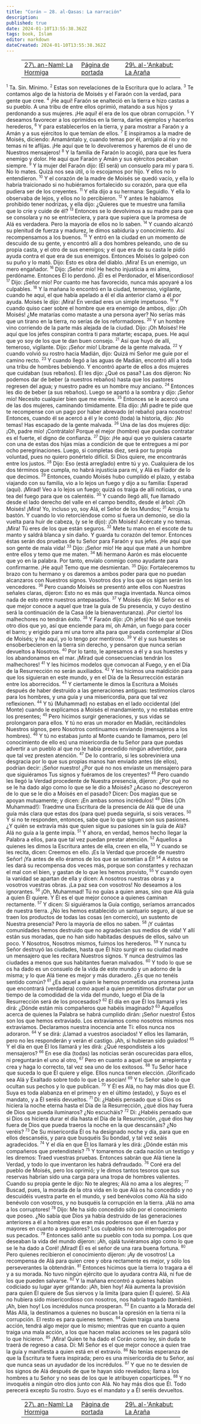 ```yaml
---
title: "Corán — 28. al-Qasas: La narración"
description: 
published: true
date: 2024-01-10T13:55:38.362Z
tags: book, Islam
editor: markdown
dateCreated: 2024-01-10T13:55:38.362Z
---
```


<figure class="table chapter-navigator">
  <table>
    <tbody>
      <tr>
        <td>
        <a href="/es/book/Islam/Quran/27">
          <span class="mdi mdi-arrow-left-drop-circle"></span><span class="pl-2">27\. an-Naml: La Hormiga</span>
        </a>
        </td>
        <td>
        <a href="/es/book/Islam/Quran">
          <span class="mdi mdi-book-open-variant"></span><span class="pl-2">Página de portada</span>
        </a>
        </td>
        <td>
        <a href="/es/book/Islam/Quran/29">
          <span class="pr-2">29\. al-'Ankabut: La Araña</span><span class="mdi mdi-arrow-right-drop-circle"></span>
        </a>
        </td>
      </tr>
    </tbody>
  </table>
</figure>

<span id="v1"><sup><small>1</small></sup></span> Ta. Sin. Mínimo.
<span id="v2"><sup><small>2</small></sup></span> Estas son revelaciones de la Escritura que lo aclara.
<span id="v3"><sup><small>3</small></sup></span> Te contamos algo de la historia de Moisés y el Faraón con la verdad, para gente que cree.
<span id="v4"><sup><small>4</small></sup></span> ¡He aquí! Faraón se enalteció en la tierra e hizo castas a su pueblo. A una tribu de entre ellos oprimió, matando a sus hijos y perdonando a sus mujeres. ¡He aquí! él era de los que obran corrupción.
<span id="v5"><sup><small>5</small></sup></span> Y deseamos favorecer a los oprimidos en la tierra, darles ejemplos y hacerlos herederos,
<span id="v6"><sup><small>6</small></sup></span> Y para establecerlos en la tierra, y para mostrar a Faraón y a Amán y a sus ejércitos lo que temían de ellos.
<span id="v7"><sup><small>7</small></sup></span> E inspiramos a la madre de Moisés, diciendo: Amamántalo y, cuando temas por él, arrójalo al río y no temas ni te aflijas. ¡He aquí que te lo devolveremos y haremos de él uno de Nuestros mensajeros!
<span id="v8"><sup><small>8</small></sup></span> Y la familia de Faraón lo acogió, para que les fuera enemigo y dolor. He aquí que Faraón y Amán y sus ejércitos pecaban siempre.
<span id="v9"><sup><small>9</small></sup></span> Y la mujer del Faraón dijo: (Él será) un consuelo para mí y para ti. No lo mates. Quizá nos sea útil, o lo escojamos por hijo. Y ellos no lo entendieron.
<span id="v10"><sup><small>10</small></sup></span> Y el corazón de la madre de Moisés se quedó vacío, y ella lo habría traicionado si no hubiéramos fortalecido su corazón, para que ella pudiera ser de los creyentes.
<span id="v11"><sup><small>11</small></sup></span> Y ella dijo a su hermana: Seguidlo. Y ella lo observaba de lejos, y ellos no lo percibieron.
<span id="v12"><sup><small>12</small></sup></span> Y antes le habíamos prohibido tener nodrizas, y ella dijo: ¿Quieres que te muestre una familia que lo críe y cuide de él?
<span id="v13"><sup><small>13</small></sup></span> Entonces se lo devolvimos a su madre para que se consolara y no se entristeciera, y para que supiera que la promesa de Alá es verdadera. Pero la mayoría de ellos no lo saben.
<span id="v14"><sup><small>14</small></sup></span> Y cuando alcanzó su plenitud de fuerza y madurez, le dimos sabiduría y conocimiento. Así recompensamos a los buenos.
<span id="v15"><sup><small>15</small></sup></span> Y entró en la ciudad en un momento de descuido de su gente, y encontró allí a dos hombres peleando, uno de su propia casta, y el otro de sus enemigos; y el que era de su casta le pidió ayuda contra el que era de sus enemigos. Entonces Moisés lo golpeó con su puño y lo mató. Dijo: Esto es obra del diablo. ¡Mira! Es un enemigo, un mero engañador.
<span id="v16"><sup><small>16</small></sup></span> Dijo: ¡Señor mío! He hecho injusticia a mi alma, perdóname. Entonces Él lo perdonó. ¡Él es el Perdonador, el Misericordioso!
<span id="v17"><sup><small>17</small></sup></span> Dijo: ¡Señor mío! Por cuanto me has favorecido, nunca más apoyaré a los culpables.
<span id="v18"><sup><small>18</small></sup></span> Y la mañana lo encontró en la ciudad, temeroso, vigilante, cuando he aquí, el que había apelado a él el día anterior clamó a él por ayuda. Moisés le dijo: ¡Mira! En verdad eres un simple impetuoso.
<span id="v19"><sup><small>19</small></sup></span> Y cuando quiso caer sobre el hombre que era enemigo de ambos, dijo: ¡Oh Moisés! ¿Me matarías como mataste a una persona ayer? No serías más que un tirano en la tierra, no serías de los reformadores.
<span id="v20"><sup><small>20</small></sup></span> Y un hombre vino corriendo de la parte más alejada de la ciudad. Dijo: ¡Oh Moisés! He aquí que los jefes conspiran contra ti para matarte; escapa, pues. He aquí que yo soy de los que te dan buen consejo.
<span id="v21"><sup><small>21</small></sup></span> Así que huyó de allí, temeroso, vigilante. Dijo: ¡Señor mío! Líbrame de la gente malvada.
<span id="v22"><sup><small>22</small></sup></span> Y cuando volvió su rostro hacia Madián, dijo: Quizá mi Señor me guíe por el camino recto.
<span id="v23"><sup><small>23</small></sup></span> Y cuando llegó a las aguas de Madián, encontró allí a toda una tribu de hombres bebiendo. Y encontró aparte de ellos a dos mujeres que cuidaban (sus rebaños). Él les dijo: ¿Qué os pasa? Las dos dijeron: No podemos dar de beber (a nuestros rebaños) hasta que los pastores regresen del agua; y nuestro padre es un hombre muy anciano.
<span id="v24"><sup><small>24</small></sup></span> Entonces les dio de beber (a sus rebaños). Luego se apartó a la sombra y dijo: ¡Señor mío! Necesito cualquier bien que me envíes.
<span id="v25"><sup><small>25</small></sup></span> Entonces se le acercó una de las dos mujeres, caminando tímidamente. Ella dijo: ¡Mi padre te pide que te recompense con un pago por haber abrevado (el rebaño) para nosotros! Entonces, cuando él se acercó a él y le contó (toda) la historia, dijo: ¡No temas! Has escapado de la gente malvada.
<span id="v26"><sup><small>26</small></sup></span> Una de las dos mujeres dijo: ¡Oh, padre mío! ¡Contrátalo! Porque el mejor (hombre) que puedas contratar es el fuerte, el digno de confianza.
<span id="v27"><sup><small>27</small></sup></span> Dijo: ¡He aquí que yo quisiera casarte con una de estas dos hijas mías a condición de que te entregues a mí por ocho peregrinaciones. Luego, si completas diez, será por tu propia voluntad, pues no quiero ponértelo difícil. Si Dios quiere, me encontrarás entre los justos.
<span id="v28"><sup><small>28</small></sup></span> Dijo: Eso (está arreglado) entre tú y yo. Cualquiera de los dos términos que cumpla, no habrá injusticia para mí, y Alá es Fiador de lo que decimos.
<span id="v29"><sup><small>29</small></sup></span> Entonces, cuando Moisés hubo cumplido el plazo, y estaba viajando con su familia, vio a lo lejos un fuego y dijo a su familia: Esperad (aquí). ¡Mirad! Veo a lo lejos un fuego; quizá os traiga de allí noticias, o una tea del fuego para que os calentéis.
<span id="v30"><sup><small>30</small></sup></span> Y cuando llegó allí, fue llamado desde el lado derecho del valle en el campo bendito, desde el árbol: ¡Oh Moisés! ¡Mira! Yo, incluso yo, soy Alá, el Señor de los Mundos;
<span id="v31"><sup><small>31</small></sup></span> Arroja tu bastón. Y cuando lo vio retorciéndose como si fuera un demonio, se dio la vuelta para huir de cabeza, (y se le dijo): ¡Oh Moisés! Acércate y no temas. ¡Mira! Tú eres de los que están seguros.
<span id="v32"><sup><small>32</small></sup></span> Mete tu mano en el escote de tu manto y saldrá blanca y sin daño. Y guarda tu corazón del temor. Entonces éstas serán dos pruebas de tu Señor para Faraón y sus jefes. ¡He aquí que son gente de mala vida!
<span id="v33"><sup><small>33</small></sup></span> Dijo: ¡Señor mío! He aquí que maté a un hombre entre ellos y temo que me maten.
<span id="v34"><sup><small>34</small></sup></span> Mi hermano Aarón es más elocuente que yo en la palabra. Por tanto, envíalo conmigo como ayudante para confirmarme. ¡He aquí! Temo que me desmientan.
<span id="v35"><sup><small>35</small></sup></span> Dijo: Fortaleceremos tu brazo con tu hermano y os daremos a ambos poder para que no puedan alcanzaros con Nuestros signos. Vosotros dos y los que os sigan serán los vencedores.
<span id="v36"><sup><small>36</small></sup></span> Pero cuando Moisés se presentó ante ellos con Nuestras señales claras, dijeron: Esto no es más que magia inventada. Nunca oímos nada de esto entre nuestros antepasados.
<span id="v37"><sup><small>37</small></sup></span> Y Moisés dijo: Mi Señor es el que mejor conoce a aquel que trae la guía de Su presencia, y cuyo destino será la continuación de la Casa (de la bienaventuranza). ¡Por cierto! los malhechores no tendrán éxito.
<span id="v38"><sup><small>38</small></sup></span> Y Faraón dijo: ¡Oh jefes! No sé que tenéis otro dios que yo, así que enciende para mí, oh Amán, un fuego para cocer el barro; y erigido para mí una torre alta para que pueda contemplar al Dios de Moisés; y he aquí, yo lo tengo por mentiroso.
<span id="v39"><sup><small>39</small></sup></span> Y él y sus huestes se ensoberbecieron en la tierra sin derecho, y pensaron que nunca serían devueltos a Nosotros.
<span id="v40"><sup><small>40</small></sup></span> Por lo tanto, le apresamos a él y a sus huestes y los abandonamos en el mar. ¡Mirad qué consecuencias tendrán los malhechores!
<span id="v41"><sup><small>41</small></sup></span> Y les hicimos modelos que convocan al Fuego, y en el Día de la Resurrección no serán auxiliados.
<span id="v42"><sup><small>42</small></sup></span> Y les hicimos una maldición para que los siguieran en este mundo, y en el Día de la Resurrección estarán entre los aborrecidos.
<span id="v43"><sup><small>43</small></sup></span> Y ciertamente le dimos la Escritura a Moisés después de haber destruido a las generaciones antiguas: testimonios claros para los hombres, y una guía y una misericordia, para que tal vez reflexionen.
<span id="v44"><sup><small>44</small></sup></span> Y tú (Muhammad) no estabas en el lado occidental (del Monte) cuando le explicamos a Moisés el mandamiento, y no estabas entre los presentes;
<span id="v45"><sup><small>45</small></sup></span> Pero hicimos surgir generaciones, y sus vidas se prolongaron para ellos. Y tú no eras un morador en Madián, recitándoles Nuestros signos, pero Nosotros continuamos enviando (mensajeros a los hombres).
<span id="v46"><sup><small>46</small></sup></span> Y tú no estabas junto al Monte cuando te llamamos, pero (el conocimiento de ello es) una misericordia de tu Señor para que puedas advertir a un pueblo al que no le había precedido ningún advertidor, para que tal vez presten atención.
<span id="v47"><sup><small>47</small></sup></span> De lo contrario, si les sobreviniera una desgracia por lo que sus propias manos han enviado antes (de ellos), podrían decir: ¡Señor nuestro! ¿Por qué no nos enviaste un mensajero para que siguiéramos Tus signos y fuéramos de los creyentes?
<span id="v48"><sup><small>48</small></sup></span> Pero cuando les llegó la Verdad procedente de Nuestra presencia, dijeron: ¿Por qué no se le ha dado algo como lo que se le dio a Moisés? ¿Acaso no descreyeron de lo que se le dio a Moisés en el pasado? Dicen: Dos magias que se apoyan mutuamente; y dicen: ¡En ambas somos incrédulos!
<span id="v49"><sup><small>49</small></sup></span> Diles (¡Oh Muhammad!): Traedme una Escritura de la presencia de Alá que dé una guía más clara que estas dos (para que) pueda seguirla, si sois veraces.
<span id="v50"><sup><small>50</small></sup></span> Y si no te responden, entonces, sabe que lo que siguen son sus pasiones. ¿Y quién se extravía más que quien sigue su pasiones sin la guía de Alá? Alá no guía a la gente impía.
<span id="v51"><sup><small>51</small></sup></span> Y ahora, en verdad, hemos hecho llegar la Palabra a ellos, para que tal vez puedan prestar atención.
<span id="v52"><sup><small>52</small></sup></span> Aquellos a quienes les dimos la Escritura antes de ella, creen en ella,
<span id="v53"><sup><small>53</small></sup></span> Y cuando se les recita, dicen: Creemos en ello. ¡Es la Verdad que procede de nuestro Señor! ¡Ya antes de ello éramos de los que se sometían a Él!
<span id="v54"><sup><small>54</small></sup></span> A éstos se les dará su recompensa dos veces más, porque son constantes y rechazan el mal con el bien, y gastan de lo que les hemos provisto,
<span id="v55"><sup><small>55</small></sup></span> Y cuando oyen la vanidad se apartan de ella y dicen: A nosotros nuestras obras y a vosotros vuestras obras. ¡La paz sea con vosotros! No deseamos a los ignorantes.
<span id="v56"><sup><small>56</small></sup></span> ¡Oh, Muhammad! Tú no guías a quien amas, sino que Alá guía a quien Él quiere. Y Él es el que mejor conoce a quienes caminan rectamente.
<span id="v57"><sup><small>57</small></sup></span> Y dicen: Si siguiéramos la Guía contigo, seríamos arrancados de nuestra tierra. ¿No les hemos establecido un santuario seguro, al que se traen los productos de todas las cosas (en comercio), un sustento de Nuestra presencia? Pero la mayoría de ellos no saben.
<span id="v58"><sup><small>58</small></sup></span> ¡Y cuántas comunidades hemos destruido que no agradecían sus medios de vida! Y allí están sus moradas, que no han sido habitadas después de ellos, salvo un poco. Y Nosotros, Nosotros mismos, fuimos los herederos.
<span id="v59"><sup><small>59</small></sup></span> Y nunca tu Señor destruyó las ciudades, hasta que Él hizo surgir en su ciudad madre un mensajero que les recitara Nuestros signos. Y nunca destruimos las ciudades a menos que sus habitantes fueran malvados.
<span id="v60"><sup><small>60</small></sup></span> Y todo lo que se os ha dado es un consuelo de la vida de este mundo y un adorno de la misma; y lo que Alá tiene es mejor y más duradero. ¿Es que no tenéis sentido común?
<span id="v61"><sup><small>61</small></sup></span> ¿Es aquel a quien le hemos prometido una promesa justa que encontrará (verdadera) como aquel a quien permitimos disfrutar por un tiempo de la comodidad de la vida del mundo, luego el Día de la Resurrección será de los procesados?
<span id="v62"><sup><small>62</small></sup></span> El día en que Él los llamará y les dirá: ¿Dónde están mis compañeros que habéis imaginado?
<span id="v63"><sup><small>63</small></sup></span> Aquellos acerca de quienes la Palabra se habrá cumplido dirán: ¡Señor nuestro! Éstos son los que hemos extraviado. Los extraviamos como nosotros mismos nos extraviamos. Declaramos nuestra inocencia ante Ti: ellos nunca nos adoraron.
<span id="v64"><sup><small>64</small></sup></span> Y se dirá: ¡Llamad a vuestros asociados! Y ellos les llamarán, pero no les responderán y verán el castigo. ¡Ah, si hubieran sido guiados!
<span id="v65"><sup><small>65</small></sup></span> Y el día en que Él los llamará y les dirá: ¿Qué respondisteis a los mensajeros?
<span id="v66"><sup><small>66</small></sup></span> En ese día (todas) las noticias serán oscurecidas para ellos, ni preguntarán el uno al otro,
<span id="v67"><sup><small>67</small></sup></span> Pero en cuanto a aquel que se arrepienta y crea y haga lo correcto, tal vez sea uno de los exitosos.
<span id="v68"><sup><small>68</small></sup></span> Tu Señor hace que suceda lo que Él quiere y elige. Ellos nunca tienen elección. ¡Glorificado sea Alá y Exaltado sobre todo lo que Le asocian!
<span id="v69"><sup><small>69</small></sup></span> Y tu Señor sabe lo que ocultan sus pechos y lo que publican.
<span id="v70"><sup><small>70</small></sup></span> Y Él es Alá, no hay más dios que Él. Suya es toda alabanza en el primero y en el último (estado), y Suyo es el mandato, y a Él seréis devueltos.
<span id="v71"><sup><small>71</small></sup></span> Di: ¿Habéis pensado que si Dios os hiciera la noche eterna hasta el Día de la Resurrección, ¿qué dios hay fuera de Dios que pueda iluminaros? ¿No escucháis?
<span id="v72"><sup><small>72</small></sup></span> Di: ¿Habéis pensado que si Dios os hiciera durar el día hasta el Día de la Resurrección, ¿qué dios hay fuera de Dios que pueda traeros la noche en la que descansáis? ¿No veréis?
<span id="v73"><sup><small>73</small></sup></span> De Su misericordia Él os ha designado noche y día, para que en ellos descanséis, y para que busquéis Su bondad, y tal vez seáis agradecidos.
<span id="v74"><sup><small>74</small></sup></span> Y el día en que Él los llamará y les dirá: ¿Dónde están mis compañeros que pretendisteis?
<span id="v75"><sup><small>75</small></sup></span> Y tomaremos de cada nación un testigo y les diremos: Traed vuestras pruebas. Entonces sabrán que Alá tiene la Verdad, y todo lo que inventaron les habrá defraudado.
<span id="v76"><sup><small>76</small></sup></span> Coré era del pueblo de Moisés, pero los oprimió; y le dimos tantos tesoros que sus reservas habrían sido una carga para una tropa de hombres valientes. Cuando su propia gente le dijo: No te alegres; Alá no ama a los alegres;
<span id="v77"><sup><small>77</small></sup></span> Buscad, pues, la morada de la otra vida en lo que Alá os ha concedido y no descuidéis vuestra parte en el mundo, y sed benévolos como Alá ha sido benévolo con vosotros, y no busquéis la corrupción en la tierra. ¡Alá no ama a los corruptores!
<span id="v78"><sup><small>78</small></sup></span> Dijo: Me ha sido concedido sólo por el conocimiento que poseo. ¿No sabía que Dios ya había destruido de las generaciones anteriores a él a hombres que eran más poderosos que él en fuerza y mayores en cuanto a seguidores? Los culpables no son interrogados por sus pecados.
<span id="v79"><sup><small>79</small></sup></span> Entonces salió ante su pueblo con toda su pompa. Los que deseaban la vida del mundo dijeron: ¡Ah, ojalá tuviéramos algo como lo que se le ha dado a Coré! ¡Mirad! Él es el señor de una rara buena fortuna.
<span id="v80"><sup><small>80</small></sup></span> Pero quienes recibieron el conocimiento dijeron: ¡Ay de vosotros! La recompensa de Alá para quien cree y obra rectamente es mejor, y sólo los perseverantes la obtendrán.
<span id="v81"><sup><small>81</small></sup></span> Entonces hicimos que la tierra lo tragara a él y a su morada. No tuvo ningún ejército que lo ayudara contra Alá, ni fue de los que pueden salvarse.
<span id="v82"><sup><small>82</small></sup></span> Y la mañana encontró a quienes habían codiciado su lugar ayer gritando: ¡Ah, bien hoy! Alá aumenta la provisión para quien Él quiere de Sus siervos y la limita (para quien Él quiere). Si Alá no hubiera sido misericordioso con nosotros, nos habría tragado (también). ¡Ah, bien hoy! Los incrédulos nunca prosperan.
<span id="v83"><sup><small>83</small></sup></span> En cuanto a la Morada del Más Allá, la destinamos a quienes no buscan la opresión en la tierra ni la corrupción. El resto es para quienes temen.
<span id="v84"><sup><small>84</small></sup></span> Quien traiga una buena acción, tendrá algo mejor que lo mismo; mientras que en cuanto a quien traiga una mala acción, a los que hacen malas acciones se les pagará sólo lo que hicieron.
<span id="v85"><sup><small>85</small></sup></span> ¡Mira! Quien te ha dado el Corán como ley, sin duda te traerá de regreso a casa. Di: Mi Señor es el que mejor conoce a quien trae la guía y manifiesta a quien está en el extravío.
<span id="v86"><sup><small>86</small></sup></span> No tenías esperanza de que la Escritura te fuera inspirada; pero es una misericordia de tu Señor, así que nunca seas un ayudador de los incrédulos.
<span id="v87"><sup><small>87</small></sup></span> Y que no te desvíen de los signos de Alá después de que te hayan sido revelados; llama a los hombres a tu Señor y no seas de los que le atribuyen copartícipes.
<span id="v88"><sup><small>88</small></sup></span> Y no invoquéis a ningún otro dios junto con Alá. No hay más dios que Él. Todo perecerá excepto Su rostro. Suyo es el mandato y a Él seréis devueltos.

<figure class="table chapter-navigator">
  <table>
    <tbody>
      <tr>
        <td>
        <a href="/es/book/Islam/Quran/27">
          <span class="mdi mdi-arrow-left-drop-circle"></span><span class="pl-2">27\. an-Naml: La Hormiga</span>
        </a>
        </td>
        <td>
        <a href="/es/book/Islam/Quran">
          <span class="mdi mdi-book-open-variant"></span><span class="pl-2">Página de portada</span>
        </a>
        </td>
        <td>
        <a href="/es/book/Islam/Quran/29">
          <span class="pr-2">29\. al-'Ankabut: La Araña</span><span class="mdi mdi-arrow-right-drop-circle"></span>
        </a>
        </td>
      </tr>
    </tbody>
  </table>
</figure>